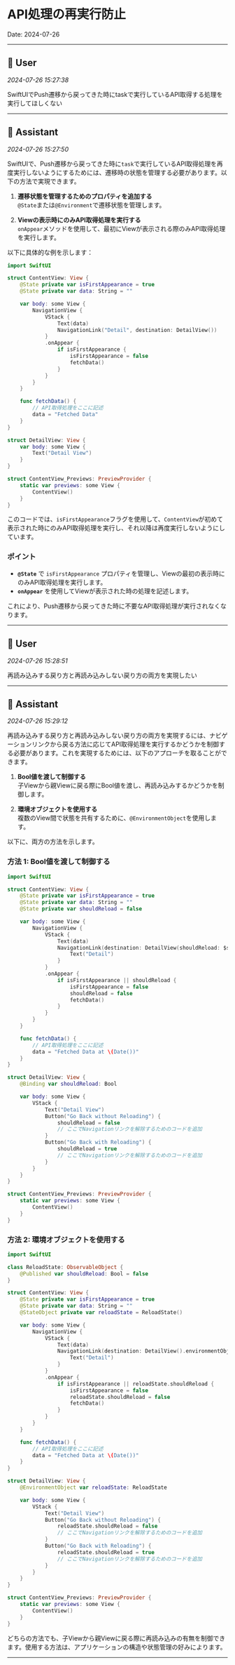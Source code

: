 # API処理の再実行防止

Date: 2024-07-26

---

## 👤 User
*2024-07-26 15:27:38*

SwiftUIでPush遷移から戻ってきた時にtaskで実行しているAPI取得する処理を実行してほしくない

---

## 🤖 Assistant
*2024-07-26 15:27:50*

SwiftUIで、Push遷移から戻ってきた時に`task`で実行しているAPI取得処理を再度実行しないようにするためには、遷移時の状態を管理する必要があります。以下の方法で実現できます。

1. **遷移状態を管理するためのプロパティを追加する**  
   `@State`または`@Environment`で遷移状態を管理します。

2. **Viewの表示時にのみAPI取得処理を実行する**  
   `onAppear`メソッドを使用して、最初にViewが表示される際のみAPI取得処理を実行します。

以下に具体的な例を示します：

```swift
import SwiftUI

struct ContentView: View {
    @State private var isFirstAppearance = true
    @State private var data: String = ""

    var body: some View {
        NavigationView {
            VStack {
                Text(data)
                NavigationLink("Detail", destination: DetailView())
            }
            .onAppear {
                if isFirstAppearance {
                    isFirstAppearance = false
                    fetchData()
                }
            }
        }
    }

    func fetchData() {
        // API取得処理をここに記述
        data = "Fetched Data"
    }
}

struct DetailView: View {
    var body: some View {
        Text("Detail View")
    }
}

struct ContentView_Previews: PreviewProvider {
    static var previews: some View {
        ContentView()
    }
}
```

このコードでは、`isFirstAppearance`フラグを使用して、`ContentView`が初めて表示された時にのみAPI取得処理を実行し、それ以降は再度実行しないようにしています。

### ポイント
- **`@State`** で `isFirstAppearance` プロパティを管理し、Viewの最初の表示時にのみAPI取得処理を実行します。
- **`onAppear`** を使用してViewが表示された時の処理を記述します。

これにより、Push遷移から戻ってきた時に不要なAPI取得処理が実行されなくなります。

---

## 👤 User
*2024-07-26 15:28:51*

再読み込みする戻り方と再読み込みしない戻り方の両方を実現したい

---

## 🤖 Assistant
*2024-07-26 15:29:12*

再読み込みする戻り方と再読み込みしない戻り方の両方を実現するには、ナビゲーションリンクから戻る方法に応じてAPI取得処理を実行するかどうかを制御する必要があります。これを実現するためには、以下のアプローチを取ることができます。

1. **Bool値を渡して制御する**  
   子Viewから親Viewに戻る際にBool値を渡し、再読み込みするかどうかを制御します。

2. **環境オブジェクトを使用する**  
   複数のView間で状態を共有するために、`@EnvironmentObject`を使用します。

以下に、両方の方法を示します。

### 方法 1: Bool値を渡して制御する
```swift
import SwiftUI

struct ContentView: View {
    @State private var isFirstAppearance = true
    @State private var data: String = ""
    @State private var shouldReload = false

    var body: some View {
        NavigationView {
            VStack {
                Text(data)
                NavigationLink(destination: DetailView(shouldReload: $shouldReload)) {
                    Text("Detail")
                }
            }
            .onAppear {
                if isFirstAppearance || shouldReload {
                    isFirstAppearance = false
                    shouldReload = false
                    fetchData()
                }
            }
        }
    }

    func fetchData() {
        // API取得処理をここに記述
        data = "Fetched Data at \(Date())"
    }
}

struct DetailView: View {
    @Binding var shouldReload: Bool

    var body: some View {
        VStack {
            Text("Detail View")
            Button("Go Back without Reloading") {
                shouldReload = false
                // ここでNavigationリンクを解除するためのコードを追加
            }
            Button("Go Back with Reloading") {
                shouldReload = true
                // ここでNavigationリンクを解除するためのコードを追加
            }
        }
    }
}

struct ContentView_Previews: PreviewProvider {
    static var previews: some View {
        ContentView()
    }
}
```

### 方法 2: 環境オブジェクトを使用する
```swift
import SwiftUI

class ReloadState: ObservableObject {
    @Published var shouldReload: Bool = false
}

struct ContentView: View {
    @State private var isFirstAppearance = true
    @State private var data: String = ""
    @StateObject private var reloadState = ReloadState()

    var body: some View {
        NavigationView {
            VStack {
                Text(data)
                NavigationLink(destination: DetailView().environmentObject(reloadState)) {
                    Text("Detail")
                }
            }
            .onAppear {
                if isFirstAppearance || reloadState.shouldReload {
                    isFirstAppearance = false
                    reloadState.shouldReload = false
                    fetchData()
                }
            }
        }
    }

    func fetchData() {
        // API取得処理をここに記述
        data = "Fetched Data at \(Date())"
    }
}

struct DetailView: View {
    @EnvironmentObject var reloadState: ReloadState

    var body: some View {
        VStack {
            Text("Detail View")
            Button("Go Back without Reloading") {
                reloadState.shouldReload = false
                // ここでNavigationリンクを解除するためのコードを追加
            }
            Button("Go Back with Reloading") {
                reloadState.shouldReload = true
                // ここでNavigationリンクを解除するためのコードを追加
            }
        }
    }
}

struct ContentView_Previews: PreviewProvider {
    static var previews: some View {
        ContentView()
    }
}
```

どちらの方法でも、子Viewから親Viewに戻る際に再読み込みの有無を制御できます。使用する方法は、アプリケーションの構造や状態管理の好みによります。

---
